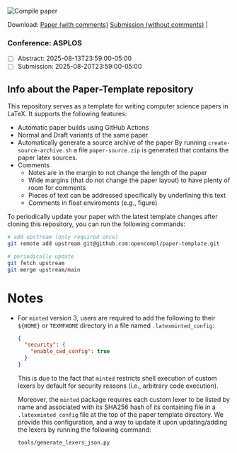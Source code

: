 ![Compile paper](../../workflows/Compile%20paper/badge.svg)

Download:
[Paper (with comments)](../../releases/latest/download/paper.pdf)
[Submission (without comments)](../../releases/latest/download/submission.pdf) |

### Conference: ASPLOS

- [ ] Abstract: 2025-08-13T23:59:00-05:00
- [ ] Submission: 2025-08-20T23:59:00-05:00

## Info about the Paper-Template repository

This repository serves as a template for writing computer science papers in LaTeX. It supports
the following features:

- Automatic paper builds using GitHub Actions
- Normal and Draft variants of the same paper
- Automatically generate a source archive of the paper
    By running `create-source-archive.sh` a file `paper-source.zip` is
    generated that contains the paper latex sources.
- Comments
  - Notes are in the margin to not change the length of the paper
  - Wide margins (that do not change the paper layout) to have plenty
      of room for comments
  - Pieces of text can be addressed specifically by underlining this text
  - Comments in float enviroments (e.g., figure)

To periodically update your paper with the latest template changes after cloning this repository, you can run the 
following commands:

```bash
# add upstream (only required once)
git remote add upstream git@github.com:opencompl/paper-template.git

# periodically update
git fetch upstream
git merge upstream/main
```

# Notes

- For `minted` version 3, users are required to add the following to their `${HOME}` or `TEXMFHOME` directory in a file
  named `.latexminted_config`:

  ```json
  {
    "security": {
      "enable_cwd_config": true
    }
  }
  ```

  This is due to the fact that `minted` restricts shell execution of custom lexers by default for security reasons
  (i.e., arbitrary code execution).

  Moreover, the `minted` package requires each custom lexer to be listed by name and associated with its SHA256 hash of
  its containing file in a `.latexminted_config` file at the top of the paper template directory. We provide this
  configuration, and a way to update it upon updating/adding the lexers by running the following command:

  ```bash
  tools/generate_lexers_json.py
  ```
